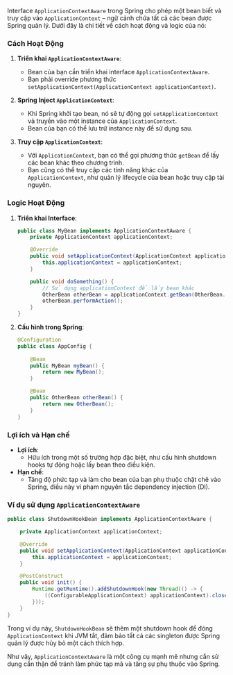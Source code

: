 Interface `ApplicationContextAware` trong Spring cho phép một bean biết và truy cập vào `ApplicationContext` – ngữ cảnh chứa tất cả các bean được Spring quản lý. Dưới đây là chi tiết về cách hoạt động và logic của nó:

### Cách Hoạt Động
1. **Triển khai `ApplicationContextAware`**:
    - Bean của bạn cần triển khai interface `ApplicationContextAware`.
    - Bạn phải override phương thức `setApplicationContext(ApplicationContext applicationContext)`.

2. **Spring Inject `ApplicationContext`**:
    - Khi Spring khởi tạo bean, nó sẽ tự động gọi `setApplicationContext` và truyền vào một instance của `ApplicationContext`.
    - Bean của bạn có thể lưu trữ instance này để sử dụng sau.

3. **Truy cập `ApplicationContext`**:
    - Với `ApplicationContext`, bạn có thể gọi phương thức `getBean` để lấy các bean khác theo chương trình.
    - Bạn cũng có thể truy cập các tính năng khác của `ApplicationContext`, như quản lý lifecycle của bean hoặc truy cập tài nguyên.

### Logic Hoạt Động
1. **Triển khai Interface**:
    ```java
    public class MyBean implements ApplicationContextAware {
        private ApplicationContext applicationContext;

        @Override
        public void setApplicationContext(ApplicationContext applicationContext) throws BeansException {
            this.applicationContext = applicationContext;
        }

        public void doSomething() {
            // Sử dụng applicationContext để lấy bean khác
            OtherBean otherBean = applicationContext.getBean(OtherBean.class);
            otherBean.performAction();
        }
    }
    ```

2. **Cấu hình trong Spring**:
    ```java
    @Configuration
    public class AppConfig {
        
        @Bean
        public MyBean myBean() {
            return new MyBean();
        }

        @Bean
        public OtherBean otherBean() {
            return new OtherBean();
        }
    }
    ```

### Lợi ích và Hạn chế
- **Lợi ích**:
    - Hữu ích trong một số trường hợp đặc biệt, như cấu hình shutdown hooks tự động hoặc lấy bean theo điều kiện.
- **Hạn chế**:
    - Tăng độ phức tạp và làm cho bean của bạn phụ thuộc chặt chẽ vào Spring, điều này vi phạm nguyên tắc dependency injection (DI).

### Ví dụ sử dụng `ApplicationContextAware`
```java
public class ShutdownHookBean implements ApplicationContextAware {

    private ApplicationContext applicationContext;

    @Override
    public void setApplicationContext(ApplicationContext applicationContext) throws BeansException {
        this.applicationContext = applicationContext;
    }

    @PostConstruct
    public void init() {
        Runtime.getRuntime().addShutdownHook(new Thread(() -> {
            ((ConfigurableApplicationContext) applicationContext).close();
        }));
    }
}
```
Trong ví dụ này, `ShutdownHookBean` sẽ thêm một shutdown hook để đóng `ApplicationContext` khi JVM tắt, đảm bảo tất cả các singleton được Spring quản lý được hủy bỏ một cách thích hợp.

Như vậy, `ApplicationContextAware` là một công cụ mạnh mẽ nhưng cần sử dụng cẩn thận để tránh làm phức tạp mã và tăng sự phụ thuộc vào Spring.